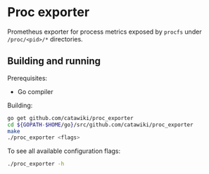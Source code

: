 # Proc exporter

Prometheus exporter for process metrics exposed by `procfs` under `/proc/<pid>/*` directories.

## Building and running

Prerequisites:

- Go compiler

Building:

```bash
go get github.com/catawiki/proc_exporter
cd ${GOPATH-$HOME/go}/src/github.com/catawiki/proc_exporter
make
./proc_exporter <flags>
```

To see all available configuration flags:

```bash
./proc_exporter -h
```
